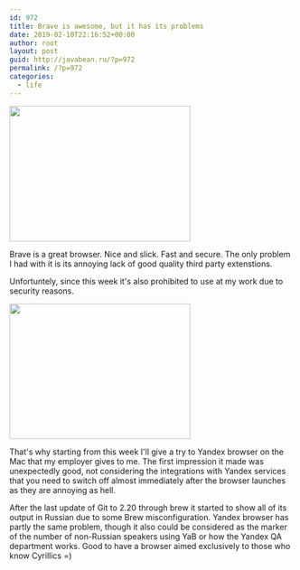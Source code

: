 ```yaml
---
id: 972
title: Brave is awesome, but it has its problems
date: 2019-02-10T22:16:52+00:00
author: root
layout: post
guid: http://javabean.ru/?p=972
permalink: /?p=972
categories:
  - life
---
```

<img class="alignleft" src="https://images.idgesg.net/images/article/2017/08/brave_browser-100732965-large.jpg" width="320" height="240" />

<p>Brave is a great browser. Nice and slick. Fast and secure. The only problem I had with it is its annoying lack of good quality third party extenstions.</p>

<p>Unfortuntely, since this week it's also prohibited to use at my work due to security reasons.</p>

<img class="alignleft" src="https://upload.wikimedia.org/wikipedia/commons/thumb/8/84/Yandex.Browser_icon.svg/1200px-Yandex.Browser_icon.svg.png" width="320" height="240"/>

<p>That's why starting from this week I'll give a try to Yandex browser on the Mac that my employer gives to me. The first impression it made was unexpectedly good, not considering the integrations with Yandex services that you need to switch off almost immediately after the browser launches as they are annoying as hell.</p>

<p>After  the last update of Git to 2.20 through brew it started to show all of its output in Russian due to some Brew misconfiguration. Yandex browser has partly the same problem, though it also could be considered as the marker of the number of non-Russian speakers using YaB or how the Yandex QA department works. Good to have a browser aimed exclusively to those who know Cyrillics =) </p>
